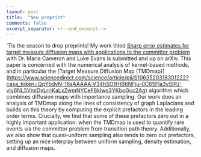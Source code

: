```yaml
---
layout: post
title:  "New preprint"
comments: false
excerpt_separator: <!--end_excerpt-->
---
```


'Tis the season to drop preprints! My work titled [Sharp error estimates for target measure diffusion maps with applications to the committor problem](https://arxiv.org/abs/2312.14418) 
with Dr. Maria Cameron and Luke Evans is submitted and up on arXiv. This paper is concerned with the numerical analysis of kernel-based methods, and in particular the [Target Measure Diffusion Map (TMDmap)]
(https://www.sciencedirect.com/science/article/pii/S1063520318301222?casa_token=QqYbdvN-16sAAAAA:V34hSO1HtB6NFju-0C65Fla3vSIPJ-vIy6NL5VmiDvLrrjKaLxZwmNYCeF6klwq3YKboGcc2Ag) algorithm which combines 
diffusion maps with importance sampling. Our work does an analysis of TMDmap along the lines of consistency of graph Laplacians and builds on this theory by computing the explicit 
prefactors in the leading order terms. Crucially, we find that some of these prefactors zero out in a highly important application: when the TMDmap is used to quantify rare events via the committor problem 
from transition path theory. Additionally, we also show that quasi-uniform sampling also tends to zero out prefactors, setting up an nice interplay between 
uniform sampling, density estimation, and diffusion maps.
